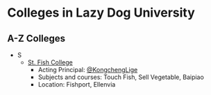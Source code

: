 # Colleges in Lazy Dog University
## A-Z Colleges  
- S
  - [St. Fish College](https://github.com/LD-University/Colleges/tree/main/st-fish-college)
    - Acting Principal: [@KongchengLige](https://github.com/Kongchenglige)
    - Subjects and courses: Touch Fish, Sell Vegetable, Baipiao
    - Location: Fishport, Ellenvia 
